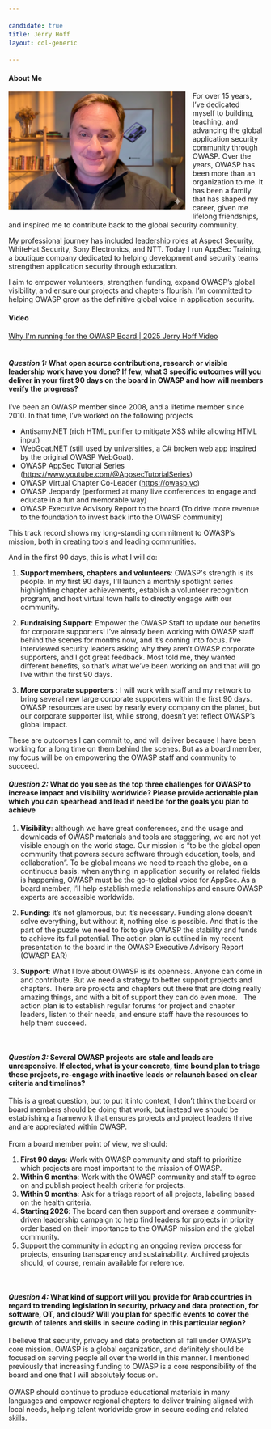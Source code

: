 ```yaml
---

candidate: true
title: Jerry Hoff
layout: col-generic

---
```


#### About Me

<img style="float: left; margin-right: 1em; margin-bottom: 1em; " src="https://raw.githubusercontent.com/OWASP/www-board-candidates/master/assets/images/jerryhoff2.png" alt="Jerry Hoff" width="350" alt="Jerry Hoff">
For over 15 years, I’ve dedicated myself to building, teaching, and advancing the global application security community through OWASP. Over the years, OWASP has been more than an organization to me. It has been a family that has shaped my career, given me lifelong friendships, and inspired me to contribute back to the global security community.

My professional journey has included leadership roles at Aspect Security, WhiteHat Security, Sony Electronics, and NTT. Today I run AppSec Training, a boutique company dedicated to helping development and security teams strengthen application security through education. 

I aim to empower volunteers, strengthen funding, expand OWASP’s global visibility, and ensure our projects and chapters flourish.  I’m committed to helping OWASP grow as the definitive global voice in application security.


#### Video
[Why I'm running for the OWASP Board | 2025 Jerry Hoff Video](https://www.youtube.com/watch?v=sxeZkvYRXG4)
<br>
<br>

#### *Question 1:* What open source contributions, research or visible leadership work have you done? If few, what 3 specific outcomes will you deliver in your first 90 days on the board in OWASP and how will members verify the progress?

I’ve been an OWASP member since 2008, and a lifetime member since 2010.  In that time, I’ve worked on the following projects 

* Antisamy.NET (rich HTML purifier to mitigate XSS while allowing HTML input)
* WebGoat.NET (still used by universities, a C# broken web app inspired by the original OWASP WebGoat). 
* OWASP AppSec Tutorial Series (https://www.youtube.com/@AppsecTutorialSeries) 
* OWASP Virtual Chapter Co-Leader (https://owasp.vc) 
* OWASP Jeopardy (performed at many live conferences to engage and educate in a fun and memorable way) 
* OWASP Executive Advisory Report to the board (To drive more revenue to the foundation to invest back into the OWASP community) 

This track record shows my long-standing commitment to OWASP’s mission, both in creating tools and leading communities.

And in the first 90 days, this is what I will do:
 
1. **Support members, chapters and volunteers**: OWASP's strength is its people. In my first 90 days, I'll launch a monthly spotlight series highlighting chapter achievements, establish a volunteer recognition program, and host virtual town halls to directly engage with our community.
   
2. **Fundraising Support**: Empower the OWASP Staff to update our benefits for corporate supporters!  I’ve already been working with OWASP staff behind the scenes for months now, and it’s coming into focus.  I’ve interviewed security leaders asking why they aren’t OWASP corporate supporters, and I got great feedback.  Most told me, they wanted different benefits, so that’s what we’ve been working on and that will go live within the first 90 days.  

3. **More corporate supporters** : I will work with staff and my network to bring several new large corporate supporters within the first 90 days.  OWASP resources are used by nearly every company on the planet, but our corporate supporter list, while strong, doesn’t yet reflect OWASP’s global impact.

These are outcomes I can commit to, and will deliver because I have been working for a long time on them behind the scenes.  But as a board member, my focus will be on empowering the OWASP staff and community to succeed. 
<br>


#### *Question 2:* What do you see as the top three challenges for OWASP to increase impact and visibility worldwide? Please provide actionable plan which you can spearhead and lead if need be for the goals you plan to achieve

1. **Visibility**: although we have great conferences, and the usage and downloads of OWASP materials and tools are staggering, we are not yet visible enough on the world stage.  Our mission is “to be the global open community that powers secure software through education, tools, and collaboration”.   To be global means we need to reach the globe, on a continuous basis.  when anything in application security or related fields is happening, OWASP must be the go-to global voice for AppSec. As a board member, I’ll help establish media relationships and ensure OWASP experts are accessible worldwide.   

2. **Funding**: it’s not glamorous, but it’s necessary.  Funding alone doesn’t solve everything, but without it, nothing else is possible.  And that is the part of the puzzle we need to fix to give OWASP the stability and funds to achieve its full potential.  The action plan is outlined in my recent presentation to the board in the OWASP Executive Advisory Report (OWASP EAR)
   
3. **Support**:  What I love about OWASP is its openness.  Anyone can come in and contribute.  But we need a strategy to better support projects and chapters.  There are projects and chapters out there that are doing really amazing things, and with a bit of support they can do even more.    The action plan is to establish regular forums for project and chapter leaders, listen to their needs, and ensure staff have the resources to help them succeed.
<br>

#### *Question 3:* Several OWASP projects are stale and leads are unresponsive. If elected, what is your concrete, time bound plan to triage these projects, re-engage with inactive leads or relaunch based on clear criteria and timelines?

This is a great question, but to put it into context, I don’t think the board or board members should be doing that work, but instead we should be establishing a framework that ensures projects and project leaders thrive and are appreciated within OWASP.
<br><br>
From a board member point of view, we should: 
1. **First 90 days**: Work with OWASP community and staff to prioritize which projects are most important to the mission of OWASP.
2. **Within 6 months**: Work with the OWASP community and staff to agree on and publish project health criteria for projects. 
3. **Within 9 months**: Ask for a triage report of all projects, labeling based on the health criteria. 
4. **Starting 2026**: The board can then support and oversee a community-driven leadership campaign to help find leaders for projects in priority order based on their importance to the OWASP mission and the global community. 
5. Support the community in adopting an ongoing review process for projects, ensuring transparency and sustainability. Archived projects should, of course, remain available for reference. 
<br>

#### *Question 4:* What kind of support will you provide for Arab countries in regard to trending legislation in security, privacy and data protection, for software, OT, and cloud? Will you plan for specific events to cover the growth of talents and skills in secure coding in this particular region?

I believe that security, privacy and data protection all fall under OWASP’s core mission.  OWASP is a global organization, and definitely should be focused on serving people all over the world in this manner.  I mentioned previously that increasing funding to OWASP is a core responsibility of the board and one that I will absolutely focus on.  
<br>
OWASP should continue to produce educational materials in many languages and empower regional chapters to deliver training aligned with local needs, helping talent worldwide grow in secure coding and related skills.


